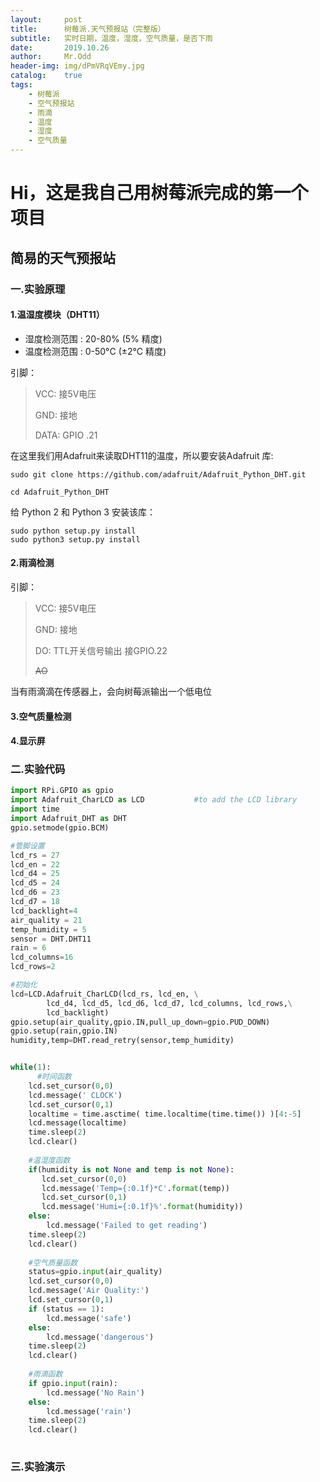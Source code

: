 ```yaml
---
layout:     post
title:      树莓派.天气预报站（完整版）
subtitle:   实时日期，温度，湿度，空气质量，是否下雨
date:       2019.10.26
author:     Mr.Odd
header-img: img/dPmVRqVEmy.jpg  
catalog:    true
tags:
    - 树莓派
    - 空气预报站
    - 雨滴
    - 温度
    - 湿度
    - 空气质量
---
```


# Hi，这是我自己用树莓派完成的第一个项目

## 简易的天气预报站

### 一.实验原理

#### 1.温湿度模块（DHT11）

- 湿度检测范围 : 20-80% (5% 精度)
- 温度检测范围 : 0-50°C (±2°C 精度)

引脚：

> VCC: 接5V电压
>
> GND: 接地
>
> DATA: GPIO .21



在这里我们用Adafruit来读取DHT11的温度，所以要安装Adafruit 库:

```
sudo git clone https://github.com/adafruit/Adafruit_Python_DHT.git

cd Adafruit_Python_DHT
```

 给 Python 2 和 Python 3 安装该库： 

```
sudo python setup.py install
sudo python3 setup.py install
```



#### 2.雨滴检测

引脚：

> VCC: 接5V电压
>
> GND: 接地
>
> DO: TTL开关信号输出 接GPIO.22
>
> ~~AO~~

当有雨滴滴在传感器上，会向树莓派输出一个低电位

#### 3.空气质量检测



[请转到]: https://mrodd-use.github.io/2019/10/25/树莓派.天气预报站之空气质量模块/	"空气质量模块"

#### 4.显示屏

[请转到]: https://mrodd-use.github.io/2019/10/25/%E6%A0%91%E8%8E%93%E6%B4%BE.%E6%98%BE%E7%A4%BA%E5%B1%8F/	"显示屏"
[显示屏]: link " https://mrodd-use.github.io/2019/10/25/%E6%A0%91%E8%8E%93%E6%B4%BE.%E6%98%BE%E7%A4%BA%E5%B1%8F "
### 二.实验代码

```python
import RPi.GPIO as gpio
import Adafruit_CharLCD as LCD           #to add the LCD library 
import time
import Adafruit_DHT as DHT
gpio.setmode(gpio.BCM)

#管脚设置
lcd_rs = 27
lcd_en = 22
lcd_d4 = 25
lcd_d5 = 24
lcd_d6 = 23
lcd_d7 = 18
lcd_backlight=4
air_quality = 21
temp_humidity = 5
sensor = DHT.DHT11
rain = 6
lcd_columns=16
lcd_rows=2

#初始化
lcd=LCD.Adafruit_CharLCD(lcd_rs, lcd_en, \
        lcd_d4, lcd_d5, lcd_d6, lcd_d7, lcd_columns, lcd_rows,\
        lcd_backlight)
gpio.setup(air_quality,gpio.IN,pull_up_down=gpio.PUD_DOWN)
gpio.setup(rain,gpio.IN)
humidity,temp=DHT.read_retry(sensor,temp_humidity)


while(1):
	  #时间函数
    lcd.set_cursor(0,0)
    lcd.message(' CLOCK')
    lcd.set_cursor(0,1)
    localtime = time.asctime( time.localtime(time.time()) )[4:-5]
    lcd.message(localtime)
    time.sleep(2)
    lcd.clear()
    
    #温湿度函数
    if(humidity is not None and temp is not None):
       lcd.set_cursor(0,0)
       lcd.message('Temp={:0.1f}*C'.format(temp))
       lcd.set_cursor(0,1)
       lcd.message('Humi={:0.1f}%'.format(humidity))
    else:
        lcd.message('Failed to get reading')
    time.sleep(2)
    lcd.clear()
    
    #空气质量函数
    status=gpio.input(air_quality)
    lcd.set_cursor(0,0)
    lcd.message('Air Quality:')
    lcd.set_cursor(0,1)
    if (status == 1):
        lcd.message('safe')
    else:
        lcd.message('dangerous')
    time.sleep(2)
    lcd.clear()
    
    #雨滴函数
    if gpio.input(rain):
        lcd.message('No Rain')
    else:
        lcd.message('rain')
    time.sleep(2)
    lcd.clear()
        
```

### 三.实验演示

